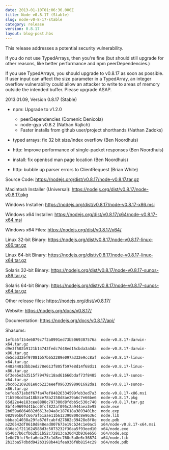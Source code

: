 ```yaml
---
date: 2013-01-10T01:06:36.000Z
title: Node v0.8.17 (Stable)
slug: node-v0-8-17-stable
category: release
version: 0.8.17
layout: blog-post.hbs
---
```


This release addresses a potential security vulnerability.

If you do not use TypedArrays, then you're fine (but should still
upgrade for other reasons, like better performance and npm
peerDependencies.)

If you use TypedArrays, you should upgrade to v0.8.17 as soon as
possible. If user input can affect the size parameter in a
TypedArray, an integer overflow vulnerability could allow an attacker
to write to areas of memory outside the intended buffer. Please
upgrade ASAP.

2013.01.09, Version 0.8.17 (Stable)

* npm: Upgrade to v1.2.0
  * peerDependencies (Domenic Denicola)
  * node-gyp v0.8.2 (Nathan Rajlich)
  * Faster installs from github user/project shorthands (Nathan Zadoks)

* typed arrays: fix 32 bit size/index overflow (Ben Noordhuis)

* http: Improve performance of single-packet responses (Ben Noordhuis)

* install: fix openbsd man page location (Ben Noordhuis)

* http: bubble up parser errors to ClientRequest (Brian White)

Source Code: https://nodejs.org/dist/v0.8.17/node-v0.8.17.tar.gz

Macintosh Installer (Universal): https://nodejs.org/dist/v0.8.17/node-v0.8.17.pkg

Windows Installer: https://nodejs.org/dist/v0.8.17/node-v0.8.17-x86.msi

Windows x64 Installer: https://nodejs.org/dist/v0.8.17/x64/node-v0.8.17-x64.msi

Windows x64 Files: https://nodejs.org/dist/v0.8.17/x64/

Linux 32-bit Binary: https://nodejs.org/dist/v0.8.17/node-v0.8.17-linux-x86.tar.gz

Linux 64-bit Binary: https://nodejs.org/dist/v0.8.17/node-v0.8.17-linux-x64.tar.gz

Solaris 32-bit Binary: https://nodejs.org/dist/v0.8.17/node-v0.8.17-sunos-x86.tar.gz

Solaris 64-bit Binary: https://nodejs.org/dist/v0.8.17/node-v0.8.17-sunos-x64.tar.gz

Other release files: https://nodejs.org/dist/v0.8.17/

Website: https://nodejs.org/docs/v0.8.17/

Documentation: https://nodejs.org/docs/v0.8.17/api/

Shasums:

```
1efb55f154e6079c7f2a8991ed73b5069307576a  node-v0.8.17-darwin-x64.tar.gz
d9e3f502b9121b14743fedc7d48ed15cbda3a3da  node-v0.8.17-darwin-x86.tar.gz
de5d5d32ef97081b57b652289e097a332e9cc8af  node-v0.8.17-linux-x64.tar.gz
44824481dbb3ed278e613f805f597e8d14f68d11  node-v0.8.17-linux-x86.tar.gz
6f3ee5e3a3515f79478c18ad61666bdaf73f8485  node-v0.8.17-sunos-x64.tar.gz
3bcd62169201e8c6223eeef09633998901692da1  node-v0.8.17-sunos-x86.tar.gz
befea571ebdf67fa47ef84826334599feb3ed7a3  node-v0.8.17-x86.msi
71b598cd3a418b8ce78a2158d8ae29a6c7e66be6  node-v0.8.17.pkg
65d22e4e183cee8888c797300d8fdbb5c530c740  node-v0.8.17.tar.gz
8bf4e9699d41bcc0fcf822af095c2a944aea3e95  node.exe
2b659a6864682d6613a94a8c187618a3893401bc  node.exp
082995b6fc667af51aae11b612390800c8e9636c  node.lib
bbbab14038a29fa67dfcabfd27802c39428e8f8e  node.pdb
a220542df0610d848ead007673e19cb24c1e0ac5  x64/node-v0.8.17-x64.msi
636ab1f211624588d3c5073232f30aa5f93eed10  x64/node.exe
8540c7b6cfb62b51b52c72813ca30d42b936e656  x64/node.exp
1e0d70fcf5efa6e4c23c1d8ec768c5a8e6c36874  x64/node.lib
2b13ba57dbdd942b3198b441fea936f8b8154c29  x64/node.pdb
```
